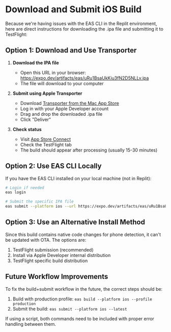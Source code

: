 # Download and Submit iOS Build

Because we're having issues with the EAS CLI in the Replit environment, here are direct instructions for downloading the .ipa file and submitting it to TestFlight:

## Option 1: Download and Use Transporter

1. **Download the IPA file**
   - Open this URL in your browser: https://expo.dev/artifacts/eas/uRu1BsaUkKiu3fN2D5NLLv.ipa
   - The file will download to your computer

2. **Submit using Apple Transporter**
   - Download [Transporter from the Mac App Store](https://apps.apple.com/us/app/transporter/id1450874784)
   - Log in with your Apple Developer account
   - Drag and drop the downloaded .ipa file
   - Click "Deliver"

3. **Check status**
   - Visit [App Store Connect](https://appstoreconnect.apple.com/apps/6744858216/testflight/ios)
   - Check the TestFlight tab
   - The build should appear after processing (usually 15-30 minutes)

## Option 2: Use EAS CLI Locally

If you have the EAS CLI installed on your local machine (not in Replit):

```bash
# Login if needed
eas login

# Submit the specific IPA file
eas submit --platform ios --url https://expo.dev/artifacts/eas/uRu1BsaUkKiu3fN2D5NLLv.ipa
```

## Option 3: Use an Alternative Install Method

Since this build contains native code changes for phone detection, it can't be updated with OTA. The options are:

1. TestFlight submission (recommended)
2. Install via Apple Developer internal distribution
3. TestFlight specific build distribution

## Future Workflow Improvements

To fix the build+submit workflow in the future, the correct steps should be:

1. Build with production profile: `eas build --platform ios --profile production`
2. Submit the build: `eas submit --platform ios --latest`

If using a script, both commands need to be included with proper error handling between them.